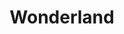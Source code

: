 ---
title: Wonderland
photo: wonderland
permalink: wonderland/
description: "Wonderland is a brand new public art piece in Calgary by the creator of the Crown Fountain in Chicago. It doesn't look real when you first look upon it. Its scale and detail make for interesting photographs. I decided to capture it at night where its contrast upon the scene was the greatest, and at a side view to highlight the contours of the face."
---